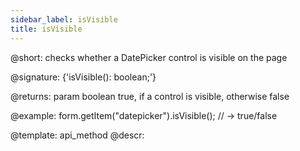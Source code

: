 ```yaml
---
sidebar_label: isVisible
title: isVisible
---          
```


@short: checks whether a DatePicker control is visible on the page

@signature: {'isVisible(): boolean;'}

@returns:
param   boolean     true, if a control is visible, otherwise false


@example:
form.getItem("datepicker").isVisible(); 
// -> true/false

@template: api_method
@descr:


